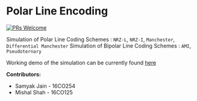 # Polar Line Encoding
[![PRs Welcome](https://img.shields.io/badge/PRs-welcome-brightgreen.svg?style=flat-square)](http://makeapullrequest.com)

Simulation of Polar Line Coding Schemes : `NRZ-L`, `NRZ-I`, `Manchester`, `Differential Manchester`
Simulation of Bipolar Line Coding Schemes : `AMI`, `Pseudoternary`

Working demo of the simulation can be currently found [here](https://mishal23.github.io/polar-line-encoding)

**Contributors:**
- Samyak Jain - 16CO254
- Mishal Shah - 16CO125
